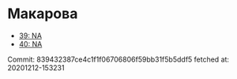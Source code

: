 # Макарова
- [39: NA](39.md)
- [40: NA](40.md)

Commit: 839432387ce4c1f1f06706806f59bb31f5b5ddf5
 fetched at: 20201212-153231
